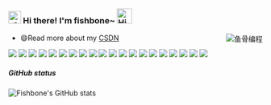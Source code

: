 <h3>
  <img src="https://media.giphy.com/media/hvRJCLFzcasrR4ia7z/giphy.gif" width="25" alt="手势">
  Hi there! I'm fishbone~
  <img src="https://emojis.slackmojis.com/emojis/images/1588866973/8934/hellokittydance.gif?1588866973" alt="Hi" width="30" />
</h3>

<a href="https://github.com/tinygeeker">
  <div align="right" >
    <img align="right" src="https://count.getloli.com/get/@:forFishbonein?theme=rule34" alt="鱼骨编程" />
  </div>
</a>

<!-- ======================================= -->

- 😄Read more about my [CSDN](https://blog.csdn.net/m0_58768224)
<!-- - 👯Follow me on [阿里云](https://developer.aliyun.com/profile/expert/oirrcfhlzqzko), [掘金](https://juejin.cn/user/2467756640574845) or [腾讯云](https://cloud.tencent.com/developer/user/8345747) -->

<!-- https://readme-typing-svg.demolab.com/demo/ -->

<!-- ![Typing SVG](https://readme-typing-svg.herokuapp.com?font=DynaPuff&size=20&pause=1000&color=9999FF&center=true&vCenter=true&width=500&height=22&lines=A+passionate+web+developer+based+in+Nanjing.++%F0%9F%91%8B) -->

<!-- ======================================= -->

![](https://img.shields.io/badge/-Nodejs-43853d?style=flat-square&logo=Node.js&logoColor=white) ![](https://img.shields.io/badge/-WebRTC-008000?style=flat-square&logo=WebRTC&labelColor=90EE90&color=fff) ![](https://img.shields.io/badge/-JavaScript-e5cd0c?style=flat-square&logo=JavaScript&labelColor=f7df1e&logoColor=000) ![](https://img.shields.io/badge/-TypeScript-3178C6?style=flat-square&logo=TypeScript&logoColor=white&color=blue) ![](https://img.shields.io/badge/-Vue.js-29beb0?style=flat-square&logo=vue.js&labelColor=ffffff&color=4FC08D) ![](https://img.shields.io/badge/-React-29beb0?style=flat-square&logo=React&labelColor=ffffff&color=61DAFB) ![](https://img.shields.io/badge/-WebPack-1C78C0?style=flat-square&logo=WebPack&logoColor=white) ![](https://img.shields.io/badge/-Electron-white?style=flat-square&logo=electron&logoColor=white&color=47848F) ![](https://img.shields.io/badge/-Three.js-000000?style=flat-square&logo=Three.js) ![](https://img.shields.io/badge/-MiniProgram-008000?style=flat-square&logo=WeChat&labelColor=fff&color=07C160) ![](https://img.shields.io/badge/-NPM-CB3837?style=flat-square&logo=npm&logoColor=white) ![](https://img.shields.io/badge/-Github_Actions-2088FF?style=flat-square&logo=github-actions&logoColor=white) [![](https://img.shields.io/badge/-Gist-black?style=flat-square&logo=GitHub&labelColor=blue&color=fff&logoColor=fff)](https://gist.github.com/forFishbonein) ![](https://img.shields.io/badge/-Tampermonkey-black?style=flat-square&logo=Tampermonkey&labelColor=black&color=00485B) ![](https://img.shields.io/badge/-KaliLinux-white?style=flat-square&logo=KaliLinux&logoColor=white&color=blue) ![](https://img.shields.io/badge/-MySQL-white?style=flat-square&logo=MySQL&logoColor=white&color=fff&labelColor=4479A1) ![](https://img.shields.io/badge/-CodePen-white?style=flat-square&logo=CodePen&logoColor=white&color=000) ![](https://img.shields.io/badge/-Jenkins-white?style=flat-square&logo=Jenkins&labelColor=D24939&color=white&logoColor=white) ![](https://img.shields.io/badge/-Docker-white?style=flat-square&logo=Docker&labelColor=2496ED&color=2496ED&logoColor=white) ![](https://img.shields.io/badge/-Bilibili-white?style=flat-square&logo=Bilibili&labelColor=00A1D6&logoColor=white)

<!-- ======================================= -->

##### GitHub status

![Fishbone's GitHub stats](https://github-readme-stats.vercel.app/api?username=forFishbonein&show_icons=true&theme=radical)

<!--

![](https://github-readme-stats.vercel.app/api?username=tinygeeker&show_icons=truee&include_all_commits=true&theme=onedark&hide=prs)
![](https://github-readme-stats.vercel.app/api/top-langs/?username=tinygeeker&layout=compact&show_icons=truee&include_all_commits=true&theme=onedark&card_width=230)

-->

<!-- ##### Some repo -->

<!-- - [dev-boy](https://github.com/tinygeeker/dev-boy)：🛠️An awesome terminal cli toolkit.(小而美的 cli 工具包)🧰 [![](https://img.shields.io/github/stars/tinygeeker/dev-boy)](https://github.com/tinygeeker/dev-boy) [![](https://img.shields.io/npm/dt/dev-boy?style=flat&label=downloads&color=cb3837&labelColor=cb0000&logo=npm)](https://www.npmjs.com/package/dev-boy)
- [ding-trans](https://github.com/tinygeeker/ding-trans)：🌈 一个在终端上翻译的工具，支持有道翻译和 DeepL 翻译。 [![](https://img.shields.io/github/stars/tinygeeker/ding-trans)](https://github.com/tinygeeker/ding-trans) [![](https://img.shields.io/npm/dt/ding-trans?style=flat&label=downloads&color=cb3837&labelColor=cb0000&logo=npm)](https://www.npmjs.com/package/ding-trans)
- [prm-cli](https://github.com/tinygeeker/prm-cli)：🦄 快速切换包管理工具的镜像源 [![](https://img.shields.io/github/stars/tinygeeker/prm-cli)](https://github.com/tinygeeker/prm-cli) [![](https://img.shields.io/npm/dt/prm-cli?style=flat&label=downloads&color=cb3837&labelColor=cb0000&logo=npm)](https://www.npmjs.com/package/prm-cli)
- [dev-search](https://github.com/tinygeeker/dev-search)：🌸 在命令行中快速搜索你想要的！ [![](https://img.shields.io/github/stars/tinygeeker/dev-search)](https://github.com/tinygeeker/dev-search) [![](https://img.shields.io/npm/dt/dev-search?style=flat&label=downloads&color=cb3837&labelColor=cb0000&logo=npm)](https://www.npmjs.com/package/dev-search)
- [pm-limiter](https://github.com/tinygeeker/pm-limiter)：🥳node 包管理器的约束工具，用于协同项目的统一规范。 [![](https://img.shields.io/github/stars/tinygeeker/pm-limiter)](https://github.com/tinygeeker/pm-limiter) [![](https://img.shields.io/npm/dt/pm-limiter?style=flat&label=downloads&color=cb3837&labelColor=cb0000&logo=npm)](https://www.npmjs.com/package/pm-limiter)
- [folder-print](https://github.com/tinygeeker/folder-print)：🌿 一个用于打印当前目录树形结构的终端命令行工具。 [![](https://img.shields.io/github/stars/tinygeeker/folder-print)](https://github.com/tinygeeker/folder-print) [![](https://img.shields.io/npm/dt/folder-print?style=flat&label=downloads&color=cb3837&labelColor=cb0000&logo=npm)](https://www.npmjs.com/package/folder-print)
- [fanyi](https://github.com/tinygeeker/fanyi)：VS Code 划词翻译插件 [![](https://img.shields.io/github/stars/tinygeeker/fanyi)](https://github.com/tinygeeker/fanyi) [![](https://badgen.net/vs-marketplace/i/tinygeeker.fanyi)](https://marketplace.visualstudio.com/items?itemName=tinygeeker.fanyi) -->

